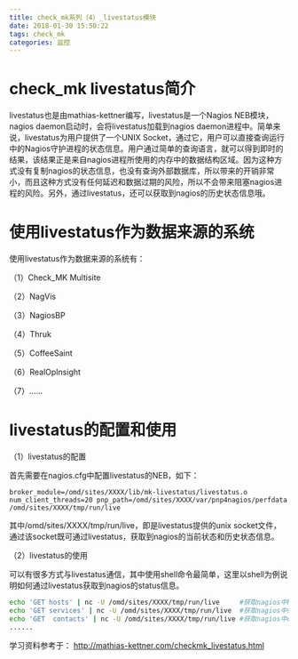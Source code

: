 ```yaml
---
title: check_mk系列（4）_livestatus模块
date: 2018-01-30 15:50:22
tags: check_mk
categories: 监控
---
```


# check_mk livestatus简介

livestatus也是由mathias-kettner编写，livestatus是一个Nagios NEB模块，nagios daemon启动时，会将livestatus加载到nagios daemon进程中。简单来说，livestatus为用户提供了一个UNIX Socket，通过它，用户可以直接查询运行中的Nagios守护进程的状态信息。用户通过简单的查询语言，就可以得到即时的结果，该结果正是来自nagios进程所使用的内存中的数据结构区域。因为这种方式没有复制nagios的状态信息，也没有查询外部数据库，所以带来的开销非常小，而且这种方式没有任何延迟和数据过期的风险，所以不会带来阻塞nagios进程的风险。另外，通过livestatus，还可以获取到nagios的历史状态信息哦。

# 使用livestatus作为数据来源的系统

使用livestatus作为数据来源的系统有：

（1）Check_MK Multisite

（2）NagVis

（3）NagiosBP

（4）Thruk

（5）CoffeeSaint

（6）RealOpInsight

（7）......

# livestatus的配置和使用

（1）livestatus的配置

首先需要在nagios.cfg中配置livestatus的NEB，如下：

```
broker_module=/omd/sites/XXXX/lib/mk-livestatus/livestatus.o num_client_threads=20 pnp_path=/omd/sites/XXXX/var/pnp4nagios/perfdata /omd/sites/XXXX/tmp/run/live
```

其中/omd/sites/XXXX/tmp/run/live，即是livestatus提供的unix socket文件，通过该socket既可通过livestatus，获取到nagios的当前状态和历史状态信息。

（2）livestatus的使用

可以有很多方式与livestatus通信，其中使用shell命令最简单，这里以shell为例说明如何通过livestatus获取到nagios的status信息。

```bash
echo 'GET hosts' | nc -U /omd/sites/XXXX/tmp/run/live     #获取nagios中hosts信息
echo 'GET services' | nc -U /omd/sites/XXXX/tmp/run/live  #获取nagios中services信息
echo 'GET  contacts' | nc -U /omd/sites/XXXX/tmp/run/live #获取nagios中contacts信息
......
```


学习资料参考于：
http://mathias-kettner.com/checkmk_livestatus.html

